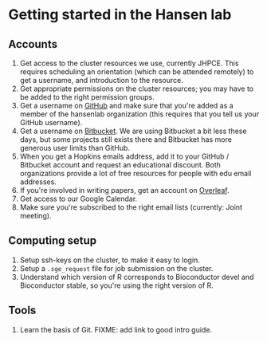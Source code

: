# Getting started in the Hansen lab

## Accounts

1. Get access to the cluster resources we use, currently JHPCE.  This requires scheduling an orientation (which can be attended remotely) to get a username, and introduction to the resource.
2. Get appropriate permissions on the cluster resources; you may have to be added to the right permission groups.
3. Get a username on [GitHub](http://www.github.com) and make sure that you're added as a member of the hansenlab organization (this requires that you tell us your GitHub username).
4. Get a username on [Bitbucket](http://www.bitbucket.com). We are using Bitbucket a bit less these days, but some projects still exists there and Bitbucket has more generous user limits than GitHub.
5. When you get a Hopkins emails address, add it to your GitHub / Bitbucket account and request an educational discount.  Both organizations provide a lot of free resources for people with edu email addresses.
6. If you're involved in writing papers, get an account on [Overleaf](http://www.overleaf.com).
7. Get access to our Google Calendar.
8. Make sure you're subscribed to the right email lists (currently: Joint meeting).

## Computing setup

1. Setup ssh-keys on the cluster, to make it easy to login.
2. Setup a `.sge_request` file for job submission on the cluster.
3. Understand which version of R corresponds to Bioconductor devel and Bioconductor stable, so you're using the right version of R.

## Tools

1. Learn the basis of Git. FIXME: add link to good intro guide.

